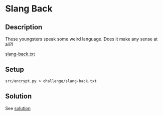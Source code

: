 # Slang Back

## Description

These youngsters speak some weird language. Does it make any sense at all?!

[slang-back.txt](challenge/slang-back.txt)

## Setup

```
src/encrypt.py > challenge/slang-back.txt
```

## Solution

See [solution](solution/decrypt.py)
